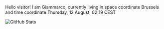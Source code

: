 Hello visitor! I am Giammarco, currently living in space coordinate Brussels and time coordinate Thursday, 12 August, 02:19 CEST

![GitHub Stats](https://github-readme-stats.vercel.app/api?username=grcasanova)
